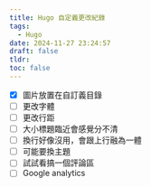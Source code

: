 ```yaml
---
title: Hugo 自定義更改紀錄
tags:
  - Hugo
date: 2024-11-27 23:24:57
draft: false
tldr: 
toc: false
---
```

- [x] 圖片放置在自訂義目錄
- [ ] 更改字體
- [ ] 更改行距
- [ ] 大小標題臨近會感覺分不清
- [ ] 換行好像沒用，會跟上行融為一體
- [ ] 可能要換主題
- [ ] 試試看搞一個評論區
- [ ] Google analytics
